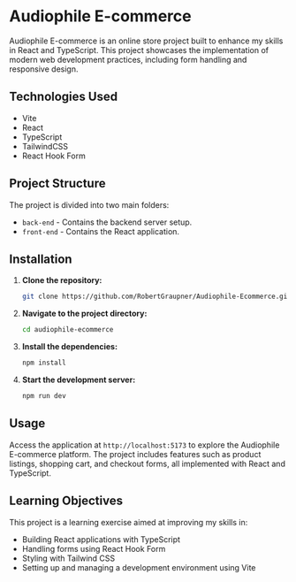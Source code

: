 # Audiophile E-commerce

Audiophile E-commerce is an online store project built to enhance my skills in React and TypeScript. This project showcases the implementation of modern web development practices, including form handling and responsive design.

## Technologies Used

- Vite
- React
- TypeScript
- TailwindCSS
- React Hook Form

## Project Structure

The project is divided into two main folders:

- `back-end` - Contains the backend server setup.
- `front-end` - Contains the React application.

## Installation

1. **Clone the repository:**

   ```sh
   git clone https://github.com/RobertGraupner/Audiophile-Ecommerce.git
   ```

2. **Navigate to the project directory:**

   ```sh
   cd audiophile-ecommerce
   ```

3. **Install the dependencies:**

   ```sh
   npm install
   ```

4. **Start the development server:**
   ```sh
   npm run dev
   ```

## Usage

Access the application at `http://localhost:5173` to explore the Audiophile E-commerce platform. The project includes features such as product listings, shopping cart, and checkout forms, all implemented with React and TypeScript.

## Learning Objectives

This project is a learning exercise aimed at improving my skills in:

- Building React applications with TypeScript
- Handling forms using React Hook Form
- Styling with Tailwind CSS
- Setting up and managing a development environment using Vite
